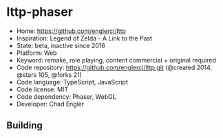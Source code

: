 # lttp-phaser

- Home: https://github.com/englercj/lttp
- Inspiration: Legend of Zelda - A Link to the Past
- State: beta, inactive since 2016
- Platform: Web
- Keyword: remake, role playing, content commercial + original required
- Code repository: https://github.com/englercj/lttp.git (@created 2014, @stars 105, @forks 21)
- Code language: TypeScript, JavaScript
- Code license: MIT
- Code dependency: Phaser, WebGL
- Developer: Chad Engler

## Building
